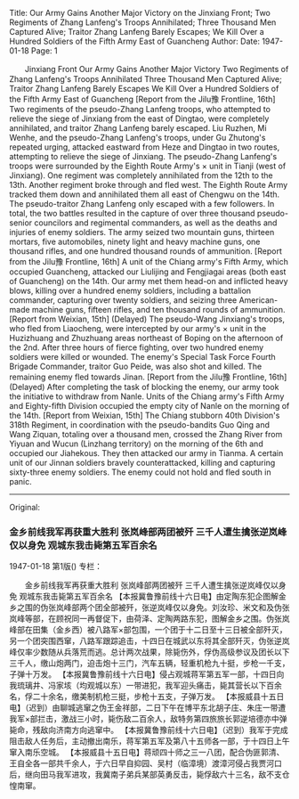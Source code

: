 Title: Our Army Gains Another Major Victory on the Jinxiang Front; Two Regiments of Zhang Lanfeng's Troops Annihilated; Three Thousand Men Captured Alive; Traitor Zhang Lanfeng Barely Escapes; We Kill Over a Hundred Soldiers of the Fifth Army East of Guancheng
Author:
Date: 1947-01-18
Page: 1

　　Jinxiang Front Our Army Gains Another Major Victory
    Two Regiments of Zhang Lanfeng's Troops Annihilated
    Three Thousand Men Captured Alive; Traitor Zhang Lanfeng Barely Escapes
    We Kill Over a Hundred Soldiers of the Fifth Army East of Guancheng
    [Report from the Jilu豫 Frontline, 16th] Two regiments of the pseudo-Zhang Lanfeng troops, who attempted to relieve the siege of Jinxiang from the east of Dingtao, were completely annihilated, and traitor Zhang Lanfeng barely escaped. Liu Ruzhen, Mi Wenhe, and the pseudo-Zhang Lanfeng's troops, under Gu Zhutong's repeated urging, attacked eastward from Heze and Dingtao in two routes, attempting to relieve the siege of Jinxiang. The pseudo-Zhang Lanfeng's troops were surrounded by the Eighth Route Army's × unit in Tianji (west of Jinxiang). One regiment was completely annihilated from the 12th to the 13th. Another regiment broke through and fled west. The Eighth Route Army tracked them down and annihilated them all east of Chengwu on the 14th. The pseudo-traitor Zhang Lanfeng only escaped with a few followers. In total, the two battles resulted in the capture of over three thousand pseudo-senior councilors and regimental commanders, as well as the deaths and injuries of enemy soldiers. The army seized two mountain guns, thirteen mortars, five automobiles, ninety light and heavy machine guns, one thousand rifles, and one hundred thousand rounds of ammunition.
    [Report from the Jilu豫 Frontline, 16th] A unit of the Chiang army's Fifth Army, which occupied Guancheng, attacked our Liulijing and Fengjiagai areas (both east of Guancheng) on the 14th. Our army met them head-on and inflicted heavy blows, killing over a hundred enemy soldiers, including a battalion commander, capturing over twenty soldiers, and seizing three American-made machine guns, fifteen rifles, and ten thousand rounds of ammunition.
    [Report from Weixian, 15th] (Delayed) The pseudo-Wang Jinxiang's troops, who fled from Liaocheng, were intercepted by our army's × unit in the Huzizhuang and Zhuzhuang areas northeast of Boping on the afternoon of the 2nd. After three hours of fierce fighting, over two hundred enemy soldiers were killed or wounded. The enemy's Special Task Force Fourth Brigade Commander, traitor Guo Peide, was also shot and killed. The remaining enemy fled towards Jinan.
    [Report from the Jilu豫 Frontline, 16th] (Delayed) After completing the task of blocking the enemy, our army took the initiative to withdraw from Nanle. Units of the Chiang army's Fifth Army and Eighty-fifth Division occupied the empty city of Nanle on the morning of the 14th.
    [Report from Weixian, 15th] The Chiang stubborn 40th Division's 318th Regiment, in coordination with the pseudo-bandits Guo Qing and Wang Ziquan, totaling over a thousand men, crossed the Zhang River from Yiyuan and Wucun (Linzhang territory) on the morning of the 6th and occupied our Jiahekous. They then attacked our army in Tianma. A certain unit of our Jinnan soldiers bravely counterattacked, killing and capturing sixty-three enemy soldiers. The enemy could not hold and fled south in panic.



<hr /> 

Original: 


### 金乡前线我军再获重大胜利  张岚峰部两团被歼  三千人遭生擒张逆岚峰仅以身免  观城东我击毙第五军百余名

1947-01-18
第1版()
专栏：

　　金乡前线我军再获重大胜利
    张岚峰部两团被歼
    三千人遭生擒张逆岚峰仅以身免
    观城东我击毙第五军百余名
    【本报冀鲁豫前线十六日电】由定陶东犯企图解金乡之围的伪张岚峰部两个团全部被歼，张逆岚峰仅以身免。刘汝珍、米文和及伪张岚峰等部，在顾祝同一再督促下，由荷泽、定陶两路东犯，图解金乡之围。伪张岚峰部在田集（金乡西）被八路军×部包围，一个团于十二日至十三日被全部歼灭，另一个团突围西窜，八路军跟踪追击，十四日在城武以东将其全部歼灭，伪张逆岚峰仅率少数随从兵落荒而逃。总计两次战果，除毙伤外，俘伪高级参议及团长以下三千人，缴山炮两门，迫击炮十三门，汽车五辆，轻重机枪九十挺，步枪一千支，子弹十万发。
    【本报冀鲁豫前线十六日电】侵占观城蒋军第五军一部，十四日向我琉璃井、冯家垓（均观城以东）一带进犯，我军迎头痛击，毙其营长以下百余名，俘二十余名，缴美制机枪三挺，步枪十五支，子弹万发。
    【本报威县十五日电】（迟到）由聊城逃窜之伪王金祥部，二日下午在博平东北胡子庄、朱庄一带遭我军×部拦击，激战三小时，毙伤敌二百余人，敌特务第四旅旅长郭逆培德亦中弹毙命，残敌向济南方向逃窜中。
    【本报冀鲁豫前线十六日电】（迟到）我军于完成阻击敌人任务后，主动撤出南乐，蒋军第五军及第八十五师各一部，于十四日上午窜入南乐空城。
    【本报威县十五日电】蒋顽四十师之三一八团，配合伪匪郭清、王自全各一部共千余人，于六日早自抑园、吴村（临漳境）渡漳河侵占我贾河口后，继向田马我军进攻，我冀南子弟兵某部英勇反击，毙俘敌六十三名，敌不支仓惶南窜。
